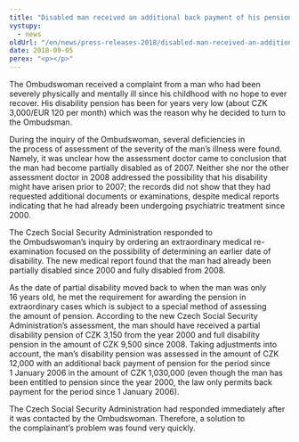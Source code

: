 ```yaml
---
title: "Disabled man received an additional back payment of his pension in the amount of 1.030.000 CZK after the intervention of the Ombudswoman"
vystupy:
  - news
oldUrl: "/en/news/press-releases-2018/disabled-man-received-an-additional-back-payment-of-his-pension-in-the-amount-of-1030000-czk-after/"
date: 2018-09-05
perex: "<p></p>"
---
```


<!-- imported from the old website -->

<p>The Ombudswoman received a complaint from a man who had been severely physically and mentally ill since his childhood with no hope to ever recover. His disability pension has been for years very low (about CZK 3,000/EUR 120 per month) which was the reason why he decided to turn to the Ombudsman. </p> <p>During the inquiry of the Ombudswoman, several deficiencies in the process of assessment of the severity of the man’s illness were found. Namely, it was unclear how the assessment doctor came to conclusion that the man had become partially disabled as of 2007. Neither she nor the other assessment doctor in 2008 addressed the possibility that his disability might have arisen prior to 2007; the records did not show that they had requested additional documents or examinations, despite medical reports indicating that he had already been undergoing psychiatric treatment since 2000. </p> <p>The Czech Social Security Administration responded to the Ombudswoman’s inquiry by ordering an extraordinary medical re-examination focused on the possibility of determining an earlier date of disability. The new medical report found that the man had already been partially disabled since 2000 and fully disabled from 2008.</p> <p>As the date of partial disability moved back to when the man was only 16 years old, he met the requirement for awarding the pension in extraordinary cases which is subject to a special method of assessing the amount of pension. According to the new Czech Social Security Administration’s assessment, the man should have received a partial disability pension of CZK 3,150 from the year 2000 and full disability pension in the amount of CZK 9,500 since 2008. Taking adjustments into account, the man’s disability pension was assessed in the amount of CZK 12,000 with an additional back payment of pension for the period since 1 January 2006 in the amount of CZK 1,030,000 (even though the man has been entitled to pension since the year 2000, the law only permits back payment for the period since 1 January 2006).</p> <p>The Czech Social Security Administration had responded immediately after it was contacted by the Ombudswoman. Therefore, a solution to the complainant’s problem was found very quickly.</p>
